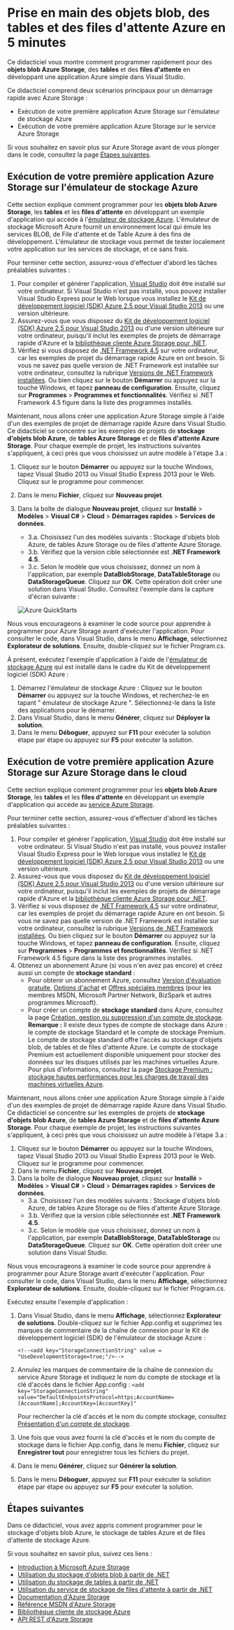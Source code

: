 <properties 
	pageTitle="Prise en main des objets blob, des tables et des files d'attente Azure en 5 minutes" 
	description="Apprenez à développer rapidement les objets blob, les tables et les files d'attente Microsoft Azure à l'aide des rubriques de démarrage rapide Azure et Visual Studio." 
	services="storage" 
	documentationCenter=".net" 
	authors="Selcin" 
	manager="adinah" 
	editor=""/>

<tags 
	ms.service="storage" 
	ms.workload="storage" 
	ms.tgt_pltfrm="na" 
	ms.devlang="dotnet" 
	ms.topic="hero-article" 
	ms.date="02/18/2015" 
	ms.author="selcint"/>

# Prise en main des objets blob, des tables et des files d'attente Azure en 5 minutes 

Ce didacticiel vous montre comment programmer rapidement pour des **objets blob Azure Storage**, des **tables** et des **files d'attente** en développant une application Azure simple dans Visual Studio. 

Ce didacticiel comprend deux scénarios principaux pour un démarrage rapide avec Azure Storage :

- Exécution de votre première application Azure Storage sur l'émulateur de stockage Azure
- Exécution de votre première application Azure Storage sur le service Azure Storage

Si vous souhaitez en savoir plus sur Azure Storage avant de vous plonger dans le code, consultez la page [Étapes suivantes](#next-steps).

## Exécution de votre première application Azure Storage sur l'émulateur de stockage Azure

Cette section explique comment programmer pour les **objets blob Azure Storage**, les **tables** et les **files d'attente** en développant un exemple d'application qui accède à l'[émulateur de stockage Azure](https://msdn.microsoft.com/library/azure/hh403989.aspx). L'émulateur de stockage Microsoft Azure fournit un environnement local qui émule les services BLOB, de File d'attente et de Table Azure à des fins de développement. L'émulateur de stockage vous permet de tester localement votre application sur les services de stockage, et ce sans frais.

Pour terminer cette section, assurez-vous d'effectuer d'abord les tâches préalables suivantes :

1. Pour compiler et générer l'application, [Visual Studio](http://www.visualstudio.com/visual-studio-homepage-vs.aspx) doit être installé sur votre ordinateur. Si Visual Studio n'est pas installé, vous pouvez installer Visual Studio Express pour le Web lorsque vous installez le [Kit de développement logiciel (SDK) Azure 2.5 pour Visual Studio 2013](http://go.microsoft.com/fwlink/?linkid=324322&clcid=0x409) ou une version ultérieure. 
2. Assurez-vous que vous disposez du [Kit de développement logiciel (SDK) Azure 2.5 pour Visual Studio 2013](http://go.microsoft.com/fwlink/?linkid=324322&clcid=0x409) ou d'une version ultérieure sur votre ordinateur, puisqu'il inclut les exemples de projets de démarrage rapide d'Azure et la [bibliothèque cliente Azure Storage pour .NET](https://msdn.microsoft.com/library/azure/wa_storage_30_reference_home.aspx).  
3. Vérifiez si vous disposez de [.NET Framework 4.5](http://www.microsoft.com/download/details.aspx?id=30653) sur votre ordinateur, car les exemples de projet du démarrage rapide Azure en ont besoin. Si vous ne savez pas quelle version de .NET Framework est installée sur votre ordinateur, consultez la rubrique [ Versions de .NET Framework installées](https://msdn.microsoft.com/vstudio/hh925568.aspx). Ou bien cliquez sur le bouton **Démarrer** ou appuyez sur la touche Windows, et tapez **panneau de configuration**. Ensuite, cliquez sur **Programmes** > **Programmes et fonctionnalités**. Vérifiez si .NET Framework 4.5 figure dans la liste des programmes installés.

Maintenant, nous allons créer une application Azure Storage simple à l'aide d'un des exemples de projet de démarrage rapide Azure dans Visual Studio. Ce didacticiel se concentre sur les exemples de projets de **stockage d'objets blob Azure**, de **tables Azure Storage** et de **files d'attente Azure Storage**. Pour chaque exemple de projet, les instructions suivantes s'appliquent, à ceci près que vous choisissez un autre modèle à l'étape 3.a :

1. Cliquez sur le bouton **Démarrer** ou appuyez sur la touche Windows, tapez Visual Studio 2013 ou Visual Studio Express 2013 pour le Web. Cliquez sur le programme pour commencer.
2. Dans le menu **Fichier**, cliquez sur **Nouveau projet**.
3. Dans la boîte de dialogue **Nouveau projet**, cliquez sur **Installé** > **Modèles** > **Visual C#** > **Cloud** > **Démarrages rapides** > **Services de données**.
	- 3.a.  Choisissez l'un des modèles suivants : Stockage d'objets blob Azure, de tables Azure Storage ou de files d'attente Azure Storage. 
	- 3.b. Vérifiez que la version cible sélectionnée est **.NET Framework 4.5**.	
	- 3.c. Selon le modèle que vous choisissez, donnez un nom à l'application, par exemple **DataBlobStorage**, **DataTableStorage** ou **DataStorageQueue**. Cliquez sur **OK**. Cette opération doit créer une solution dans Visual Studio. Consultez l'exemple dans la capture d'écran suivante :
	
	![Azure QuickStarts][Image1]

Nous vous encourageons à examiner le code source pour apprendre à programmer pour Azure Storage avant d'exécuter l'application. Pour consulter le code, dans Visual Studio, dans le menu **Affichage**, sélectionnez **Explorateur de solutions**. Ensuite, double-cliquez sur le fichier Program.cs. 

À présent, exécutez l'exemple d'application à l'aide de l'[émulateur de stockage Azure](https://msdn.microsoft.com/library/azure/hh403989.aspx) qui est installé dans le cadre du Kit de développement logiciel (SDK) Azure :

1.	Démarrez l'émulateur de stockage Azure : Cliquez sur le bouton **Démarrer** ou appuyez sur la touche Windows, et recherchez-le en tapant " émulateur de stockage Azure ". Sélectionnez-le dans la liste des applications pour le démarrer.
2.	Dans Visual Studio, dans le menu **Générer**, cliquez sur **Déployer la solution**. 
3.	Dans le menu **Déboguer**, appuyez sur **F11** pour exécuter la solution étape par étape ou appuyez sur **F5** pour exécuter la solution.

## Exécution de votre première application Azure Storage sur Azure Storage dans le cloud
Cette section explique comment programmer pour les **objets blob Azure Storage**, les **tables** et les **files d'attente** en développant un exemple d'application qui accède au [service Azure Storage](http://azure.microsoft.com/documentation/services/storage/).

Pour terminer cette section, assurez-vous d'effectuer d'abord les tâches préalables suivantes :

1. Pour compiler et générer l'application, [Visual Studio](http://www.visualstudio.com/visual-studio-homepage-vs.aspx) doit être installé sur votre ordinateur. Si Visual Studio n'est pas installé, vous pouvez installer Visual Studio Express pour le Web lorsque vous installez le [Kit de développement logiciel (SDK) Azure 2.5 pour Visual Studio 2013](http://go.microsoft.com/fwlink/?linkid=324322&clcid=0x409) ou une version ultérieure. 
2. Assurez-vous que vous disposez du [Kit de développement logiciel (SDK) Azure 2.5 pour Visual Studio 2013](http://go.microsoft.com/fwlink/?linkid=324322&clcid=0x409) ou d'une version ultérieure sur votre ordinateur, puisqu'il inclut les exemples de projets de démarrage rapide d'Azure et la [bibliothèque cliente Azure Storage pour .NET](https://msdn.microsoft.com/library/azure/wa_storage_30_reference_home.aspx).  
3. Vérifiez si vous disposez de [.NET Framework 4.5](http://www.microsoft.com/download/details.aspx?id=30653) sur votre ordinateur, car les exemples de projet du démarrage rapide Azure en ont besoin. Si vous ne savez pas quelle version de .NET Framework est installée sur votre ordinateur, consultez la rubrique [ Versions de .NET Framework installées](https://msdn.microsoft.com/vstudio/hh925568.aspx). Ou bien cliquez sur le bouton **Démarrer** ou appuyez sur la touche Windows, et tapez **panneau de configuration**. Ensuite, cliquez sur **Programmes** > **Programmes et fonctionnalités**. Vérifiez si .NET Framework 4.5 figure dans la liste des programmes installés.
4.	Obtenez un abonnement Azure (si vous n'en avez pas encore) et créez aussi un compte de **stockage standard** :
	- Pour obtenir un abonnement Azure, consultez [Version d'évaluation gratuite](http://azure.microsoft.com/pricing/free-trial/), [Options d'achat](http://azure.microsoft.com/pricing/purchase-options/) et [Offres spéciales membres](http://azure.microsoft.com/pricing/member-offers/) (pour les membres MSDN, Microsoft Partner Network, BizSpark et autres programmes Microsoft).
	- Pour créer un compte de **stockage standard** dans Azure, consultez la page [Création, gestion ou suppression d'un compte de stockage](storage-create-storage-account.md). **Remarque :** Il existe deux types de compte de stockage dans Azure : le compte de stockage Standard et le compte de stockage Premium. Le compte de stockage standard offre l'accès au stockage d'objets blob, de tables et de files d'attente Azure. Le compte de stockage Premium est actuellement disponible uniquement pour stocker des données sur les disques utilisés par les machines virtuelles Azure. Pour plus d'informations, consultez la page [Stockage Premium : stockage hautes performances pour les charges de travail des machines virtuelles Azure](storage-premium-storage-preview-portal.md).

Maintenant, nous allons créer une application Azure Storage simple à l'aide d'un des exemples de projet de démarrage rapide Azure dans Visual Studio. Ce didacticiel se concentre sur les exemples de projets de **stockage d'objets blob Azure**, de **tables Azure Storage** et de **files d'attente Azure Storage**. Pour chaque exemple de projet, les instructions suivantes s'appliquent, à ceci près que vous choisissez un autre modèle à l'étape 3.a :

1. Cliquez sur le bouton **Démarrer** ou appuyez sur la touche Windows, tapez Visual Studio 2013 ou Visual Studio Express 2013 pour le Web. Cliquez sur le programme pour commencer.
2. Dans le menu **Fichier**, cliquez sur **Nouveau projet**.
3. Dans la boîte de dialogue **Nouveau projet**, cliquez sur **Installé** > **Modèles** > **Visual C#** > **Cloud** > **Démarrages rapides** > **Services de données**.
	- 3.a. Choisissez l'un des modèles suivants : Stockage d'objets blob Azure, de tables Azure Storage ou de files d'attente Azure Storage. 
	- 3.b. Vérifiez que la version cible sélectionnée est **.NET Framework 4.5**.
	- 3.c. Selon le modèle que vous choisissez, donnez un nom à l'application, par exemple **DataBlobStorage**, **DataTableStorage** ou **DataStorageQueue**. Cliquez sur **OK**. Cette opération doit créer une solution dans Visual Studio. 

Nous vous encourageons à examiner le code source pour apprendre à programmer pour Azure Storage avant d'exécuter l'application. Pour consulter le code, dans Visual Studio, dans le menu **Affichage**, sélectionnez **Explorateur de solutions**. Ensuite, double-cliquez sur le fichier Program.cs. 

Exécutez ensuite l'exemple d'application :

1.	Dans Visual Studio, dans le menu **Affichage**, sélectionnez **Explorateur de solutions**. Double-cliquez sur le fichier App.config et supprimez les marques de commentaire de la chaîne de connexion pour le Kit de développement logiciel (SDK) de l'émulateur de stockage Azure : 

	`<!--<add key="StorageConnectionString" value = "UseDevelopmentStorage=true;"/>-->`

2.	Annulez les marques de commentaire de la chaîne de connexion du service Azure Storage et indiquez le nom du compte de stockage et la clé d'accès dans le fichier App.config :
	`<add key="StorageConnectionString" value="DefaultEndpointsProtocol=https;AccountName=[AccountName];AccountKey=[AccountKey]"` 

	Pour rechercher la clé d'accès et le nom du compte stockage, consultez [Présentation d'un compte de stockage](storage-whatis-account.md). 

3.	Une fois que vous avez fourni la clé d'accès et le nom du compte de stockage dans le fichier App.config, dans le menu **Fichier**, cliquez sur **Enregistrer tout** pour enregistrer tous les fichiers du projet. 
4.	Dans le menu **Générer**, cliquez sur **Générer la solution**. 
5.	Dans le menu **Déboguer**, appuyez sur **F11** pour exécuter la solution étape par étape ou appuyez sur **F5** pour exécuter la solution.


## Étapes suivantes
Dans ce didacticiel, vous avez appris comment programmer pour le stockage d'objets blob Azure, le stockage de tables Azure et de files d'attente de stockage Azure. 

Si vous souhaitez en savoir plus, suivez ces liens :

* [Introduction à Microsoft Azure Storage](storage-introduction.md)
* [Utilisation du stockage d'objets blob à partir de .NET](storage-dotnet-how-to-use-blobs.md)
* [Utilisation du stockage de tables à partir de .NET](storage-dotnet-how-to-use-tables.md)
* [Utilisation du service de stockage de files d'attente à partir de .NET](storage-dotnet-how-to-use-queues.md)
* [Documentation d'Azure Storage](http://azure.microsoft.com/documentation/services/storage/)
* [Référence MSDN d'Azure Storage](http://msdn.microsoft.com/library/azure/gg433040.aspx)
* [Bibliothèque cliente de stockage Azure](https://msdn.microsoft.com/library/azure/wa_storage_30_reference_home.aspx)
* [API REST d'Azure Storage](https://msdn.microsoft.com/library/azure/dd179355.aspx)

[Image1]: ./media/storage-getting-started-guide/QuickStart.png


<!--HONumber=52-->